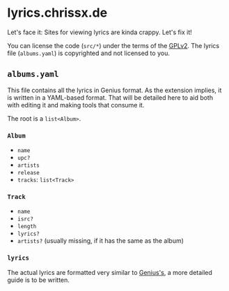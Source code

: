 # lyrics.chrissx.de

Let's face it: Sites for viewing lyrics are kinda crappy. Let's fix it!

You can license the code (`src/*`) under the terms of the
[GPLv2](https://www.gnu.org/licenses/old-licenses/gpl-2.0-standalone.html). The
lyrics file (`albums.yaml`) is copyrighted and not licensed to you.

## `albums.yaml`

This file contains all the lyrics in Genius format. As the extension implies, it
is written in a YAML-based format. That will be detailed here to aid both with
editing it and making tools that consume it.

The root is a `list<Album>`.

### `Album`

- `name`
- `upc?`
- `artists`
- `release`
- `tracks`: `list<Track>`

### `Track`

- `name`
- `isrc?`
- `length`
- `lyrics?`
- `artists?` (usually missing, if it has the same as the album)

### `lyrics`

The actual lyrics are formatted very similar to
[Genius's](https://genius.com/Genius-how-to-add-songs-to-genius-annotated), a
more detailed guide is to be written.
